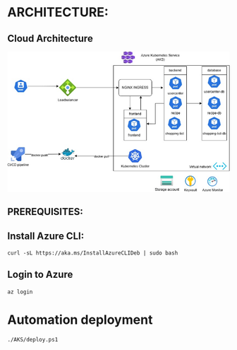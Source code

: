 # ARCHITECTURE:
## Cloud Architecture

![alt text](<AKS Architecture-2.jpg>)

## PREREQUISITES:
## Install Azure CLI:

```
curl -sL https://aka.ms/InstallAzureCLIDeb | sudo bash
```
## Login to Azure

```
az login
```

# Automation deployment

```
./AKS/deploy.ps1
```